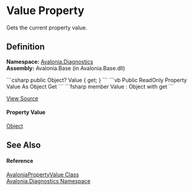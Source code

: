 # Value Property


Gets the current property value.



## Definition
**Namespace:** <a href="N_Avalonia_Diagnostics">Avalonia.Diagnostics</a>  
**Assembly:** Avalonia.Base (in Avalonia.Base.dll)

<Tabs groupId="api-code-preview">
<TabItem value="csharp" label="C#">
```csharp
public Object? Value { get; }
```
</TabItem>
<TabItem value="vb" label="VB">
```vb
Public ReadOnly Property Value As Object
	Get
```
</TabItem>
<TabItem value="fsharp" label="F#">
```fsharp
member Value : Object with get
```
</TabItem>
</Tabs>



<a href="https://github.com/AvaloniaUI/Avalonia/tree/master/src/Avalonia.Base/Diagnostics/AvaloniaPropertyValue.cs#L33" title="View the source code">View Source</a>



#### Property Value
<a href="https://learn.microsoft.com/dotnet/api/system.object" target="_blank" rel="noopener noreferrer">Object</a>

## See Also


#### Reference
<a href="T_Avalonia_Diagnostics_AvaloniaPropertyValue">AvaloniaPropertyValue Class</a>  
<a href="N_Avalonia_Diagnostics">Avalonia.Diagnostics Namespace</a>  

